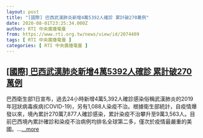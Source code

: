 ```yaml
---
layout: post
title: "[國際] 巴西武漢肺炎新增4萬5392人確診 累計破270萬例"
date: 2020-08-01T23:25:34.000Z
author: RTI 中央廣播電臺
from: https://www.rti.org.tw/news/view/id/2074409
tags: [ RTI 中央廣播電臺 ]
categories: [ RTI 中央廣播電臺 ]
---
```

<!--1596324334000-->
[[國際] 巴西武漢肺炎新增4萬5392人確診 累計破270萬例](https://www.rti.org.tw/news/view/id/2074409)
------

<div>
巴西衛生部1日宣布，過去24小時新增4萬5,392人確診感染俗稱武漢肺炎的2019年冠狀病毒疾病(COVID-19)，另有1,088人染疫不治。根據衛生部統計，自疫情爆發以來，境內累計270萬7,877人確診感染，累計染疫不治攀升至9萬3,563人。目前巴西境內累計確診和染疫不治病例均排名全球第二多，僅次於疫情最嚴重的美國。...<a target="_blank" href="https://www.rti.org.tw/news/view/id/2074409">...more</a>
</div>
